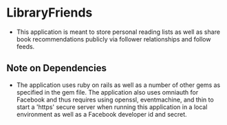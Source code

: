 # LibraryFriends

- This application is meant to store personal reading lists as well as share book recommendations publicly via follower relationships and follow feeds. 

## Note on Dependencies
- The application uses ruby on rails as well as a number of other gems as specified in the gem file. The application also uses omniauth for Facebook and thus requires using openssl, eventmachine, and thin to start a 'https' secure server when running this application in a local environment as well as a Facebook developer id and secret.
